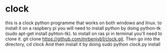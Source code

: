 # clock
this is a clock python programme that works on both windows and linux.
to install it on a raspbery pi you will need to install python by doing python-tk (sudo apt-get install pyhton-tk).
to install on ras pi in terminal you'll need to clone it.
git clone <https://github.com/mrbenjyb1/clock.git>.
Then go into the directory,
cd clock
And then install it by doing sudo python clock.py install

